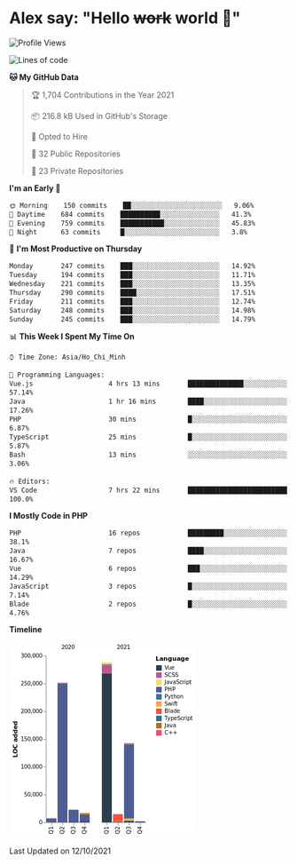 # Alex say: "Hello ~~work~~ world 🐾"

<!--START_SECTION:waka-->
![Profile Views](http://img.shields.io/badge/Profile%20Views-49-blue)

![Lines of code](https://img.shields.io/badge/From%20Hello%20World%20I%27ve%20Written-745482%20lines%20of%20code-blue)

**🐱 My GitHub Data** 

> 🏆 1,704 Contributions in the Year 2021
 > 
> 📦 216.8 kB Used in GitHub's Storage 
 > 
> 💼 Opted to Hire
 > 
> 📜 32 Public Repositories 
 > 
> 🔑 23 Private Repositories  
 > 
**I'm an Early 🐤** 

```text
🌞 Morning    150 commits    ██░░░░░░░░░░░░░░░░░░░░░░░   9.06% 
🌆 Daytime    684 commits    ██████████░░░░░░░░░░░░░░░   41.3% 
🌃 Evening    759 commits    ███████████░░░░░░░░░░░░░░   45.83% 
🌙 Night      63 commits     █░░░░░░░░░░░░░░░░░░░░░░░░   3.8%

```
📅 **I'm Most Productive on Thursday** 

```text
Monday       247 commits    ███░░░░░░░░░░░░░░░░░░░░░░   14.92% 
Tuesday      194 commits    ███░░░░░░░░░░░░░░░░░░░░░░   11.71% 
Wednesday    221 commits    ███░░░░░░░░░░░░░░░░░░░░░░   13.35% 
Thursday     290 commits    ████░░░░░░░░░░░░░░░░░░░░░   17.51% 
Friday       211 commits    ███░░░░░░░░░░░░░░░░░░░░░░   12.74% 
Saturday     248 commits    ███░░░░░░░░░░░░░░░░░░░░░░   14.98% 
Sunday       245 commits    ███░░░░░░░░░░░░░░░░░░░░░░   14.79%

```


📊 **This Week I Spent My Time On** 

```text
⌚︎ Time Zone: Asia/Ho_Chi_Minh

💬 Programming Languages: 
Vue.js                   4 hrs 13 mins       ██████████████░░░░░░░░░░░   57.14% 
Java                     1 hr 16 mins        ████░░░░░░░░░░░░░░░░░░░░░   17.26% 
PHP                      30 mins             █░░░░░░░░░░░░░░░░░░░░░░░░   6.87% 
TypeScript               25 mins             █░░░░░░░░░░░░░░░░░░░░░░░░   5.87% 
Bash                     13 mins             ░░░░░░░░░░░░░░░░░░░░░░░░░   3.06%

🔥 Editors: 
VS Code                  7 hrs 22 mins       █████████████████████████   100.0%

```

**I Mostly Code in PHP** 

```text
PHP                      16 repos            █████████░░░░░░░░░░░░░░░░   38.1% 
Java                     7 repos             ████░░░░░░░░░░░░░░░░░░░░░   16.67% 
Vue                      6 repos             ███░░░░░░░░░░░░░░░░░░░░░░   14.29% 
JavaScript               3 repos             █░░░░░░░░░░░░░░░░░░░░░░░░   7.14% 
Blade                    2 repos             █░░░░░░░░░░░░░░░░░░░░░░░░   4.76%

```


**Timeline**

![Chart not found](https://raw.githubusercontent.com/alexzvn/alexzvn/main/charts/bar_graph.png) 


 Last Updated on 12/10/2021
<!--END_SECTION:waka-->
